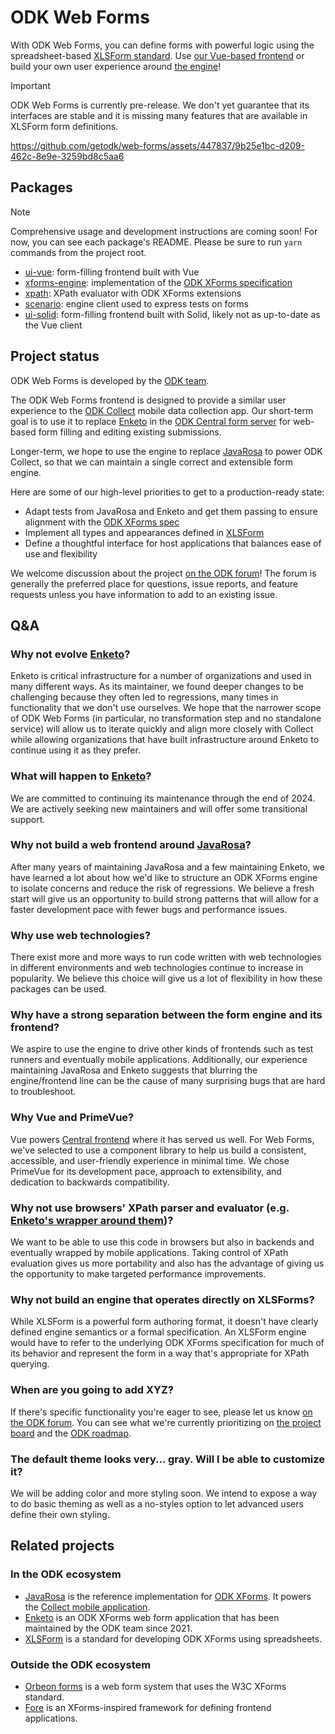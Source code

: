 # ODK Web Forms

With ODK Web Forms, you can define forms with powerful logic using the spreadsheet-based [XLSForm standard](https://docs.getodk.org/xlsform/). Use [our Vue-based frontend](/packages/ui-vue/) or build your own user experience around [the engine](/packages/xforms-engine/)!

> [!IMPORTANT]
> ODK Web Forms is currently pre-release. We don't yet guarantee that its interfaces are stable and it is missing many features that are available in XLSForm form definitions.




https://github.com/getodk/web-forms/assets/447837/9b25e1bc-d209-462c-8e9e-3259bd8c5aa6



## Packages

> [!NOTE]
> Comprehensive usage and development instructions are coming soon! For now, you can see each package's README. Please be sure to run `yarn` commands from the project root.

- [ui-vue](/packages/ui-vue): form-filling frontend built with Vue
- [xforms-engine](/packages/xforms-engine): implementation of the [ODK XForms specification](https://getodk.github.io/xforms-spec/)
- [xpath](/packages/xpath): XPath evaluator with ODK XForms extensions
- [scenario](/packages/scenario): engine client used to express tests on forms
- [ui-solid](/packages/ui-solid): form-filling frontend built with Solid, likely not as up-to-date as the Vue client

## Project status

ODK Web Forms is developed by the [ODK team](https://getodk.org/).

The ODK Web Forms frontend is designed to provide a similar user experience to the [ODK Collect](https://play.google.com/store/apps/details?id=org.odk.collect.android) mobile data collection app. Our short-term goal is to use it to replace [Enketo](https://github.com/enketo/enketo/) in the [ODK Central form server](https://github.com/getodk/central) for web-based form filling and editing existing submissions.

Longer-term, we hope to use the engine to replace [JavaRosa](https://github.com/getodk/javarosa) to power ODK Collect, so that we can maintain a single correct and extensible form engine.

Here are some of our high-level priorities to get to a production-ready state:

- Adapt tests from JavaRosa and Enketo and get them passing to ensure alignment with the [ODK XForms spec](https://getodk.github.io/xforms-spec/)
- Implement all types and appearances defined in [XLSForm](https://xlsform.org/en/ref-table/)
- Define a thoughtful interface for host applications that balances ease of use and flexibility

We welcome discussion about the project [on the ODK forum](https://forum.getodk.org/)! The forum is generally the preferred place for questions, issue reports, and feature requests unless you have information to add to an existing issue.

## Q&A

### Why not evolve [Enketo](https://github.com/enketo/enketo/)?

Enketo is critical infrastructure for a number of organizations and used in many different ways. As its maintainer, we found deeper changes to be challenging because they often led to regressions, many times in functionality that we don't use ourselves. We hope that the narrower scope of ODK Web Forms (in particular, no transformation step and no standalone service) will allow us to iterate quickly and align more closely with Collect while allowing organizations that have built infrastructure around Enketo to continue using it as they prefer.

### What will happen to [Enketo](https://github.com/enketo/enketo/)?

We are committed to continuing its maintenance through the end of 2024. We are actively seeking new maintainers and will offer some transitional support.

### Why not build a web frontend around [JavaRosa](https://github.com/getodk/javarosa/)?

After many years of maintaining JavaRosa and a few maintaining Enketo, we have learned a lot about how we'd like to structure an ODK XForms engine to isolate concerns and reduce the risk of regressions. We believe a fresh start will give us an opportunity to build strong patterns that will allow for a faster development pace with fewer bugs and performance issues.

### Why use web technologies?

There exist more and more ways to run code written with web technologies in different environments and web technologies continue to increase in popularity. We believe this choice will give us a lot of flexibility in how these packages can be used.

### Why have a strong separation between the form engine and its frontend?

We aspire to use the engine to drive other kinds of frontends such as test runners and eventually mobile applications. Additionally, our experience maintaining JavaRosa and Enketo suggests that blurring the engine/frontend line can be the cause of many surprising bugs that are hard to troubleshoot.

### Why Vue and PrimeVue?

Vue powers [Central frontend](https://github.com/getodk/central-frontend/) where it has served us well. For Web Forms, we've selected to use a component library to help us build a consistent, accessible, and user-friendly experience in minimal time. We chose PrimeVue for its development pace, approach to extensibility, and dedication to backwards compatibility.

### Why not use browsers' XPath parser and evaluator (e.g. [Enketo's wrapper around them](https://github.com/enketo/enketo/tree/main/packages/openrosa-xpath-evaluator))?

We want to be able to use this code in browsers but also in backends and eventually wrapped by mobile applications. Taking control of XPath evaluation gives us more portability and also has the advantage of giving us the opportunity to make targeted performance improvements.

### Why not build an engine that operates directly on XLSForms?

While XLSForm is a powerful form authoring format, it doesn't have clearly defined engine semantics or a formal specification. An XLSForm engine would have to refer to the underlying ODK XForms specification for much of its behavior and represent the form in a way that's appropriate for XPath querying.

### When are you going to add XYZ?

If there's specific functionality you're eager to see, please let us know [on the ODK forum](https://forum.getodk.org/). You can see what we're currently prioritizing on [the project board](https://github.com/orgs/getodk/projects/10/views/1) and the [ODK roadmap](https://getodk.org/roadmap).

### The default theme looks very... gray. Will I be able to customize it?

We will be adding color and more styling soon. We intend to expose a way to do basic theming as well as a no-styles option to let advanced users define their own styling.

## Related projects

### In the ODK ecosystem

- [JavaRosa](https://github.com/getodk/javarosa) is the reference implementation for [ODK XForms](https://getodk.github.io/xforms-spec/). It powers the [Collect mobile application](https://github.com/getodk/collect/).
- [Enketo](https://github.com/enketo/enketo) is an ODK XForms web form application that has been maintained by the ODK team since 2021.
- [XLSForm](https://github.com/xlsform/pyxform) is a standard for developing ODK XForms using spreadsheets.

### Outside the ODK ecosystem

- [Orbeon forms](https://www.orbeon.com/) is a web form system that uses the W3C XForms standard.
- [Fore](https://github.com/Jinntec/Fore) is an XForms-inspired framework for defining frontend applications.
